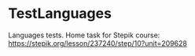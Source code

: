 # TestLanguages
Languages tests.
Home task for Stepik course:
https://stepik.org/lesson/237240/step/10?unit=209628

